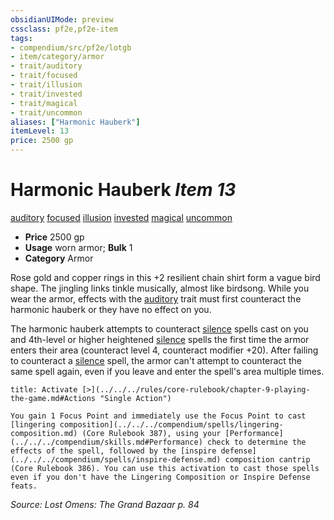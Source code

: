 ```yaml
---
obsidianUIMode: preview
cssclass: pf2e,pf2e-item
tags:
- compendium/src/pf2e/lotgb
- item/category/armor
- trait/auditory
- trait/focused
- trait/illusion
- trait/invested
- trait/magical
- trait/uncommon
aliases: ["Harmonic Hauberk"]
itemLevel: 13
price: 2500 gp
---
```

# Harmonic Hauberk *Item 13*  
[auditory](../../../rules/traits/auditory.md)  [focused](../../../rules/traits/focused.md)  [illusion](../../../rules/traits/illusion.md)  [invested](../../../rules/traits/invested.md)  [magical](../../../rules/traits/magical.md)  [uncommon](../../../rules/traits/uncommon.md)  

- **Price** 2500 gp
- **Usage** worn armor; **Bulk** 1
- **Category** Armor

Rose gold and copper rings in this +2 resilient chain shirt form a vague bird shape. The jingling links tinkle musically, almost like birdsong. While you wear the armor, effects with the [auditory](../../../rules/traits/auditory.md) trait must first counteract the harmonic hauberk or they have no effect on you.

The harmonic hauberk attempts to counteract [silence](../../spells/silence.md) spells cast on you and 4th-level or higher heightened [silence](../../spells/silence.md) spells the first time the armor enters their area (counteract level 4, counteract modifier +20). After failing to counteract a [silence](../../spells/silence.md) spell, the armor can't attempt to counteract the same spell again, even if you leave and enter the spell's area multiple times.

```ad-embed-ability
title: Activate [>](../../../rules/core-rulebook/chapter-9-playing-the-game.md#Actions "Single Action")

You gain 1 Focus Point and immediately use the Focus Point to cast [lingering composition](../../../compendium/spells/lingering-composition.md) (Core Rulebook 387), using your [Performance](../../../compendium/skills.md#Performance) check to determine the effects of the spell, followed by the [inspire defense](../../../compendium/spells/inspire-defense.md) composition cantrip (Core Rulebook 386). You can use this activation to cast those spells even if you don't have the Lingering Composition or Inspire Defense feats.
```

*Source: Lost Omens: The Grand Bazaar p. 84*
